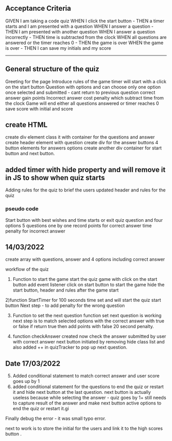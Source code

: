 
## Acceptance Criteria

GIVEN I am taking a code quiz
WHEN I click the start button - THEN a timer starts and I am presented with a question
WHEN I answer a question - THEN I am presented with another question
WHEN I answer a question incorrectly - THEN time is subtracted from the clock
WHEN all questions are answered or the timer reaches 0 - THEN the game is over
WHEN the game is over - THEN I can save my initials and my score

------------------------------------------------------------------------------------
## General structure of the quiz

Greeting for the page
Introduce rules of the game
timer will start with a click on the start button
Question with options and can choose only one option
once selected and submitted - cant return to previous question 
correct answer gain points
Incorrect answer cost penalty which subtract time from the clock
Game will end either all questions answered or timer reaches 0
save score with initial and score

## create HTML 
create div element class it with container for the questions and answer
    create header element with question 
    create div for the answer buttons
    4 button elements for answers options
create another div container for start button and next button.

added timer with hide property and will remove it in JS to show when quiz starts
-------------------------------------------------------------------------------

Adding rules for the quiz to brief the users
updated header and rules for the quiz 


### pseudo code
Start button with best wishes and time starts or exit quiz
question and four options
5 questions one by one
record points for correct answer
time penalty for incorrect answer

## 14/03/2022

create array with questions, answer and 4 options including correct answer 

workflow of the quiz 
1) Function to start the game
    start the quiz game with click on the start button
    add event listener click on start button to start the game 
    hide the start button, header and rules after the game start


2)function StartTimer for 100 seconds
time set and will start the quiz start button
Next step - to add penalty for the wrong question 




3) Function to set the next question 
function set next question is working 
next step is to match selected options with the correct answer with true or false
if return true then add points with false 20 second penalty.

4) function checkAnswer created now 
    check the answer submitted by user with correct answer 
    next button initiated by removing hide class list and also added ++ in quizTracker to pop up next question.

## Date 17/03/2022

5) Added conditional statement to match correct answer and user score goes up by 1
6) added conditional statement for the questions to end the quiz or restart it and hide next button at the last question.
    next button is actually useless because while selecting the answer - quiz goes by 1+
    still needs to capture result of the answer and make next button active 
    options to end the quiz or restart it.gi

Finally debug the error - it was small typo error.

next to work is to store the initial for the users and link it to the high scores button .







